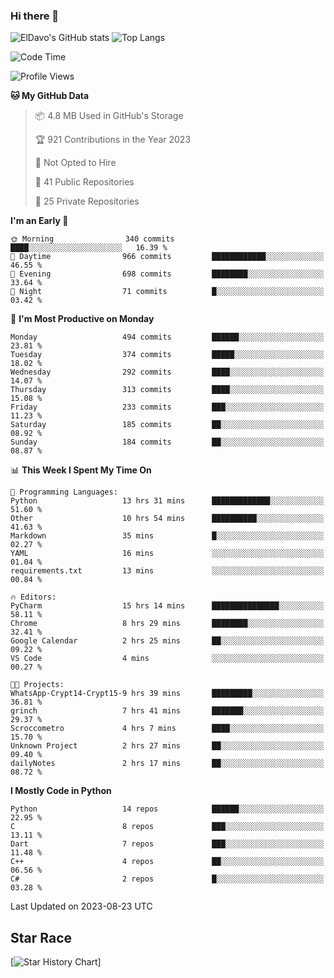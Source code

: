 ### Hi there 👋
![ElDavo's GitHub stats](https://github-readme-stats.vercel.app/api?username=ElDavoo&show_icons=true&theme=chartreuse-dark)
![Top Langs](https://github-readme-stats.vercel.app/api/top-langs/?username=ElDavoo&theme=chartreuse-dark&layout=compact)

<!--START_SECTION:waka-->
![Code Time](http://img.shields.io/badge/Code%20Time-183%20hrs-blue)

![Profile Views](http://img.shields.io/badge/Profile%20Views-0-blue)

**🐱 My GitHub Data** 

> 📦 4.8 MB Used in GitHub's Storage 
 > 
> 🏆 921 Contributions in the Year 2023
 > 
> 🚫 Not Opted to Hire
 > 
> 📜 41 Public Repositories 
 > 
> 🔑 25 Private Repositories 
 > 
**I'm an Early 🐤** 

```text
🌞 Morning                340 commits         ████░░░░░░░░░░░░░░░░░░░░░   16.39 % 
🌆 Daytime                966 commits         ████████████░░░░░░░░░░░░░   46.55 % 
🌃 Evening                698 commits         ████████░░░░░░░░░░░░░░░░░   33.64 % 
🌙 Night                  71 commits          █░░░░░░░░░░░░░░░░░░░░░░░░   03.42 % 
```
📅 **I'm Most Productive on Monday** 

```text
Monday                   494 commits         ██████░░░░░░░░░░░░░░░░░░░   23.81 % 
Tuesday                  374 commits         █████░░░░░░░░░░░░░░░░░░░░   18.02 % 
Wednesday                292 commits         ████░░░░░░░░░░░░░░░░░░░░░   14.07 % 
Thursday                 313 commits         ████░░░░░░░░░░░░░░░░░░░░░   15.08 % 
Friday                   233 commits         ███░░░░░░░░░░░░░░░░░░░░░░   11.23 % 
Saturday                 185 commits         ██░░░░░░░░░░░░░░░░░░░░░░░   08.92 % 
Sunday                   184 commits         ██░░░░░░░░░░░░░░░░░░░░░░░   08.87 % 
```


📊 **This Week I Spent My Time On** 

```text
💬 Programming Languages: 
Python                   13 hrs 31 mins      █████████████░░░░░░░░░░░░   51.60 % 
Other                    10 hrs 54 mins      ██████████░░░░░░░░░░░░░░░   41.63 % 
Markdown                 35 mins             █░░░░░░░░░░░░░░░░░░░░░░░░   02.27 % 
YAML                     16 mins             ░░░░░░░░░░░░░░░░░░░░░░░░░   01.04 % 
requirements.txt         13 mins             ░░░░░░░░░░░░░░░░░░░░░░░░░   00.84 % 

🔥 Editors: 
PyCharm                  15 hrs 14 mins      ███████████████░░░░░░░░░░   58.11 % 
Chrome                   8 hrs 29 mins       ████████░░░░░░░░░░░░░░░░░   32.41 % 
Google Calendar          2 hrs 25 mins       ██░░░░░░░░░░░░░░░░░░░░░░░   09.22 % 
VS Code                  4 mins              ░░░░░░░░░░░░░░░░░░░░░░░░░   00.27 % 

🐱‍💻 Projects: 
WhatsApp-Crypt14-Crypt15-9 hrs 39 mins       █████████░░░░░░░░░░░░░░░░   36.81 % 
grinch                   7 hrs 41 mins       ███████░░░░░░░░░░░░░░░░░░   29.37 % 
Scroccometro             4 hrs 7 mins        ████░░░░░░░░░░░░░░░░░░░░░   15.70 % 
Unknown Project          2 hrs 27 mins       ██░░░░░░░░░░░░░░░░░░░░░░░   09.40 % 
dailyNotes               2 hrs 17 mins       ██░░░░░░░░░░░░░░░░░░░░░░░   08.72 % 
```

**I Mostly Code in Python** 

```text
Python                   14 repos            ██████░░░░░░░░░░░░░░░░░░░   22.95 % 
C                        8 repos             ███░░░░░░░░░░░░░░░░░░░░░░   13.11 % 
Dart                     7 repos             ███░░░░░░░░░░░░░░░░░░░░░░   11.48 % 
C++                      4 repos             ██░░░░░░░░░░░░░░░░░░░░░░░   06.56 % 
C#                       2 repos             █░░░░░░░░░░░░░░░░░░░░░░░░   03.28 % 
```




 Last Updated on 2023-08-23 UTC
<!--END_SECTION:waka-->

## Star Race

[![Star History Chart](https://api.star-history.com/svg?repos=ElDavoo/WhatsApp-Crypt14-Crypt15-Decrypter,ElDavoo/TuringOS,EliteAndroidApps/WhatsApp-Crypt12-Decrypter,KnugiHK/Whatsapp-Chat-Exporter&type=Date)]
